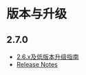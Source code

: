 # 版本与升级

## 2.7.0
* [2.6.x及低版本升级指南](/blog/zh-cn/Guides-for-upgrading-to-27x.md)
* [Release Notes](https://github.com/apache/incubator-dubbo/releases)
